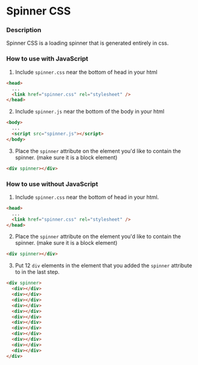 # Spinner CSS

### Description

Spinner CSS is a loading spinner that is generated entirely in css.

### How to use with JavaScript

1) Include <code>spinner.css</code> near the bottom of head in your html
```html
<head>
  ...
  <link href="spinner.css" rel="stylesheet" />
</head>
```

2) Include <code>spinner.js</code> near the bottom of the body in your html
```html
<body>
  ...
  <script src="spinner.js"></script>
</body>
```

3) Place the <code>spinner</code> attribute on the element you'd like to contain the spinner. (make sure it is a block element)
```html
<div spinner></div>
```

### How to use without JavaScript

1) Include <code>spinner.css</code> near the bottom of head in your html.
```html
<head>
  ...
  <link href="spinner.css" rel="stylesheet" />
</head>
```

2) Place the <code>spinner</code> attribute on the element you'd like to contain the spinner. (make sure it is a block element)
```html
<div spinner></div>
```

3) Put 12 <code>div</code> elements in the element that you added the <code>spinner</code> attribute to in the last step.
```html
<div spinner>
  <div></div>
  <div></div>
  <div></div>
  <div></div>
  <div></div>
  <div></div>
  <div></div>
  <div></div>
  <div></div>
  <div></div>
  <div></div>
  <div></div>
</div>
```
